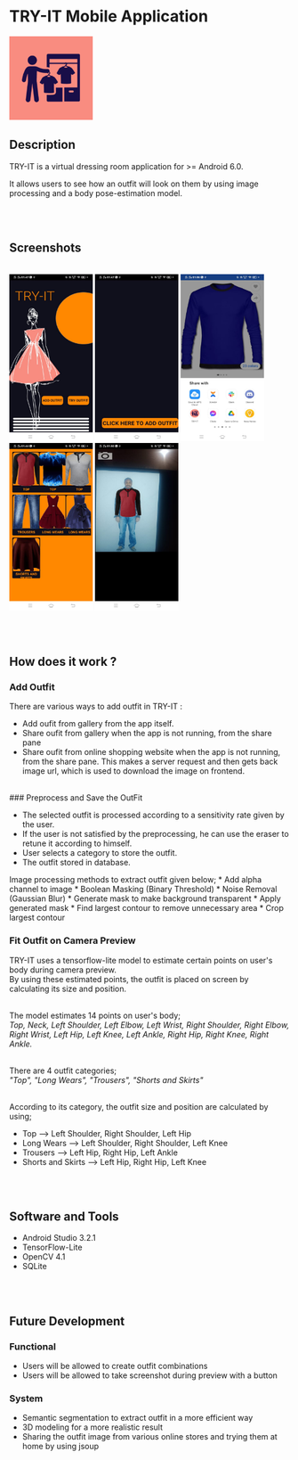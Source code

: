# TRY-IT Mobile Application
<img src="https://github.com/AnandShivansh/TRY-IT/blob/master/app/src/main/ic_launcher-playstore.png" height=150 width=150>


## Description
TRY-IT is a virtual dressing room application for >= Android 6.0.

It allows users to see how an outfit will look on them by using image processing and a body pose-estimation model.

<br/><br/>
## Screenshots
<br>  <img src="https://github.com/AnandShivansh/TRY-IT/blob/master/Screenshots/MainPage.jpeg" height=300 width=150>
 <img src="https://github.com/AnandShivansh/TRY-IT/blob/master/Screenshots/AddOutFit_from_gallery.jpeg" height=300 width=150>
<img src="https://github.com/AnandShivansh/TRY-IT/blob/master/Screenshots/Share_from_online_store.jpeg" height=300 width=150>
<img src="https://github.com/AnandShivansh/TRY-IT/blob/master/Screenshots/Select_outfit.jpeg" height=300 width=150>
<img src="https://github.com/AnandShivansh/TRY-IT/blob/master/Screenshots/Camera_Preview.jpeg" height=300 width=150></br>

<br/><br/>
## How does it work ?
### Add Outfit
There are various ways to add outfit in TRY-IT : <br/>
<ul>
<li>Add oufit from gallery from the app itself.</li>
<li>Share oufit from gallery when the app is not running, from the share pane</li>
<li>Share oufit from online shopping website when the app is not running, from the share pane. This makes a server request and then gets back image url, which is used to download the image on frontend.</li>
</ul><br/>
### Preprocess and Save the OutFit
<ul>
<li>The selected outfit is processed according to a sensitivity rate given by the user.</li>
<li>If the user is not satisfied by the preprocessing, he can use the eraser to retune it according to himself.</li>
<li>User selects a category to store the outfit.</li>
<li>The outfit stored in database.</li>
</ul>
Image processing methods to extract outfit given below;
  * Add alpha channel to image
  * Boolean Masking (Binary Threshold)
  * Noise Removal (Gaussian Blur)
  * Generate mask to make background transparent
  * Apply generated mask
  * Find largest contour to remove unnecessary area
  * Crop largest contour

### Fit Outfit on Camera Preview
TRY-IT uses a tensorflow-lite model to estimate certain points on user's body during camera preview.<br/> 
By using these estimated points, the outfit is placed on screen by calculating its size and position.<br/><br/>


The model estimates 14 points on user's body;<br/> 
_Top, Neck, Left Shoulder, Left Elbow, Left Wrist, Right Shoulder, Right Elbow, Right Wrist, Left Hip, Left Knee, Left Ankle, Right Hip, Right Knee, Right Ankle._<br/><br/>


There are 4 outfit categories;<br/>
_"Top", "Long Wears", "Trousers", "Shorts and Skirts"_
<br/><br/>

According to its category, the outfit size and position are calculated by using;<br/>
* Top --> Left Shoulder, Right Shoulder, Left Hip
* Long Wears --> Left Shoulder, Right Shoulder, Left Knee
* Trousers --> Left Hip, Right Hip, Left Ankle
* Shorts and Skirts --> Left Hip, Right Hip, Left Knee


<br/><br/>
## Software and Tools
* Android Studio 3.2.1
* TensorFlow-Lite
* OpenCV 4.1
* SQLite


<br/><br/>
## Future Development
  ### Functional
  * Users will be allowed to create outfit combinations
  * Users will be allowed to take screenshot during preview with a button

  ### System
  * Semantic segmentation to extract outfit in a more efficient way
  * 3D modeling for a more realistic result
  * Sharing the outfit image from various online stores and trying them at home by using jsoup
